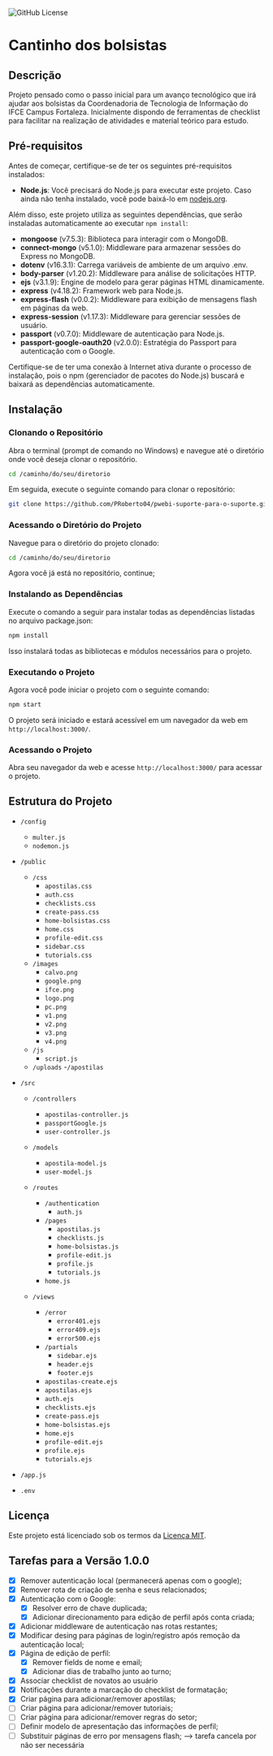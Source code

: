 ![GitHub License](https://img.shields.io/github/license/PRoberto04/pwebi-suporte-para-o-suporte)

# Cantinho dos bolsistas

## Descrição

Projeto pensado como o passo inicial para um avanço tecnológico que irá ajudar aos bolsistas da Coordenadoria de Tecnologia de Informação do IFCE Campus Fortaleza. Inicialmente dispondo de ferramentas de checklist para facilitar na realização de atividades e material teórico para estudo.

## Pré-requisitos

Antes de começar, certifique-se de ter os seguintes pré-requisitos instalados:

- **Node.js**: Você precisará do Node.js para executar este projeto. Caso ainda não tenha instalado, você pode baixá-lo em [nodejs.org](https://nodejs.org/).

Além disso, este projeto utiliza as seguintes dependências, que serão instaladas automaticamente ao executar `npm install`:

- **mongoose** (v7.5.3): Biblioteca para interagir com o MongoDB.
- **connect-mongo** (v5.1.0): Middleware para armazenar sessões do Express no MongoDB.
- **dotenv** (v16.3.1): Carrega variáveis de ambiente de um arquivo .env.
- **body-parser** (v1.20.2): Middleware para análise de solicitações HTTP.
- **ejs** (v3.1.9): Engine de modelo para gerar páginas HTML dinamicamente.
- **express** (v4.18.2): Framework web para Node.js.
- **express-flash** (v0.0.2): Middleware para exibição de mensagens flash em páginas da web.
- **express-session** (v1.17.3): Middleware para gerenciar sessões de usuário.
- **passport** (v0.7.0): Middleware de autenticação para Node.js.
- **passport-google-oauth20** (v2.0.0): Estratégia do Passport para autenticação com o Google.

Certifique-se de ter uma conexão à Internet ativa durante o processo de instalação, pois o npm (gerenciador de pacotes do Node.js) buscará e baixará as dependências automaticamente.

## Instalação

### Clonando o Repositório

Abra o terminal (prompt de comando no Windows) e navegue até o diretório onde você deseja clonar o repositório. 

```bash
cd /caminho/do/seu/diretorio
```

Em seguida, execute o seguinte comando para clonar o repositório:

```bash
git clone https://github.com/PRoberto04/pwebi-suporte-para-o-suporte.git
```
### Acessando o Diretório do Projeto

Navegue para o diretório do projeto clonado:

```bash
cd /caminho/do/seu/diretorio
```
Agora você já está no repositório, continue;

### Instalando as Dependências
Execute o comando a seguir para instalar todas as dependências listadas no arquivo package.json:

```bash
npm install
```

Isso instalará todas as bibliotecas e módulos necessários para o projeto.

### Executando o Projeto
Agora você pode iniciar o projeto com o seguinte comando:

```bash
npm start
```

O projeto será iniciado e estará acessível em um navegador da web em `http://localhost:3000/`.

### Acessando o Projeto

Abra seu navegador da web e acesse `http://localhost:3000/` para acessar o projeto.

## Estrutura do Projeto

- `/config`
  - `multer.js`
  - `nodemon.js`

- `/public`
  - `/css`
    - `apostilas.css`
    - `auth.css`
    - `checklists.css`
    - `create-pass.css`
    - `home-bolsistas.css`
    - `home.css`
    - `profile-edit.css`
    - `sidebar.css`
    - `tutorials.css`
  - `/images`
    - `calvo.png`
    - `google.png`
    - `ifce.png`
    - `logo.png`
    - `pc.png`
    - `v1.png`
    - `v2.png`
    - `v3.png`
    - `v4.png`
  - `/js`
    - `script.js`
  - `/uploads`
      -`/apostilas`
- `/src`
  - `/controllers`
    - `apostilas-controller.js`
    - `passportGoogle.js`
    - `user-controller.js`
  - `/models`
    - `apostila-model.js`
    - `user-model.js`
  - `/routes`
    - `/authentication`
      - `auth.js`
    - `/pages`
      - `apostilas.js`
      - `checklists.js`
      - `home-bolsistas.js`
      - `profile-edit.js`
      - `profile.js`
      - `tutorials.js`
    - `home.js`

  - `/views`
    - `/error`
      - `error401.ejs`
      - `error409.ejs`
      - `error500.ejs`
    - `/partials`
      - `sidebar.ejs`
      - `header.ejs`
      - `footer.ejs`
    - `apostilas-create.ejs`
    - `apostilas.ejs`
    - `auth.ejs`
    - `checklists.ejs`
    - `create-pass.ejs`
    - `home-bolsistas.ejs`
    - `home.ejs`
    - `profile-edit.ejs`
    - `profile.ejs`
    - `tutorials.ejs`
- `/app.js`
- `.env`


## Licença

Este projeto está licenciado sob os termos da [Licença MIT](LICENSE).

## Tarefas para a Versão 1.0.0

- [X] Remover autenticação local (permanecerá apenas com o google);
- [X] Remover rota de criação de senha e seus relacionados;
- [X] Autenticação com o Google:
  - [X] Resolver erro de chave duplicada;
  - [X] Adicionar direcionamento para edição de perfil após conta criada;
- [X] Adicionar middleware de autenticação nas rotas restantes;
- [X] Modificar desing para páginas de login/registro após remoção da autenticação local;
- [X] Página de edição de perfil:
  - [X] Remover fields de nome e email;
  - [X] Adicionar dias de trabalho junto ao turno;
- [X] Associar checklist de novatos ao usuário
- [X] Notificações durante a marcação do checklist de formatação;
- [X] Criar página para adicionar/remover apostilas; 
- [ ] Criar página para adicionar/remover tutoriais; 
- [ ] Criar página para adicionar/remover regras do setor;
- [ ] Definir modelo de apresentação das informações de perfil;
- [ ] Substituir páginas de erro por mensagens flash; --> tarefa cancela por não ser necessária